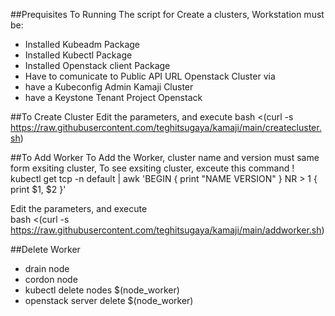 ##Prequisites
  To Running The script for Create a clusters, Workstation must be:
   - Installed Kubeadm Package
   - Installed Kubectl Package
   - Installed Openstack client Package
   - Have to comunicate to Public API URL Openstack Cluster via 
   - have a Kubeconfig Admin Kamaji Cluster
   - have a Keystone Tenant Project Openstack 
   
##To Create Cluster
  Edit the parameters, and execute
    bash <(curl -s https://raw.githubusercontent.com/teghitsugaya/kamaji/main/createcluster.sh)

##To Add Worker
  To Add the Worker, cluster name and version must same form exsiting cluster,
  To see exsiting cluster, exceute this command !
    kubectl get tcp -n default  | awk 'BEGIN { print "NAME VERSION" } NR > 1 { print $1, $2 }'
  
  Edit the parameters, and execute  
    bash <(curl -s https://raw.githubusercontent.com/teghitsugaya/kamaji/main/addworker.sh)
               
##Delete Worker
- drain node
- cordon node
- kubectl delete nodes $(node_worker)
- openstack server delete $(node_worker)
